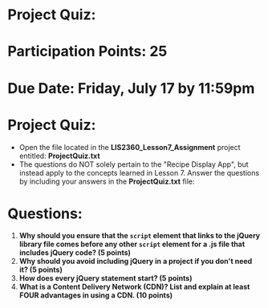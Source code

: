 <h1><b>Project Quiz:</b></h1>

<h1><b>Participation Points: </b> 25</h1>

<h1><b>Due Date:</b> Friday, July 17 by 11:59pm </h1>

<h1><b>Project Quiz:</b></h1>
<ul>
<li>Open the file located in the <b>LIS2360_Lesson7_Assignment</b> project entitled: <b>ProjectQuiz.txt</b></li>
<li>The questions do NOT solely pertain to the "Recipe Display App", but instead apply to the concepts learned in Lesson 7. Answer the questions by including your answers in the <b>ProjectQuiz.txt</b> file: </li>
</ul>
<h1><b>Questions:</b></h1>
<ol>
<li><b>Why should you ensure that the <code>script</code> element that links to the jQuery library file comes before any other <code>script</code> element for a <b>.js</b> file that includes jQuery code?  (5 points)</b>
</li>
<li><b>
Why should you avoid including jQuery in a project if you don't need it?    (5 points)</b>
</li>
<li><b>How does every jQuery statement start?  (5 points)</b>
</li>
<li><b>What is a Content Delivery Network (CDN)?  List and explain at least FOUR advantages in using a CDN.  (10 points)</b></li>
</ol>